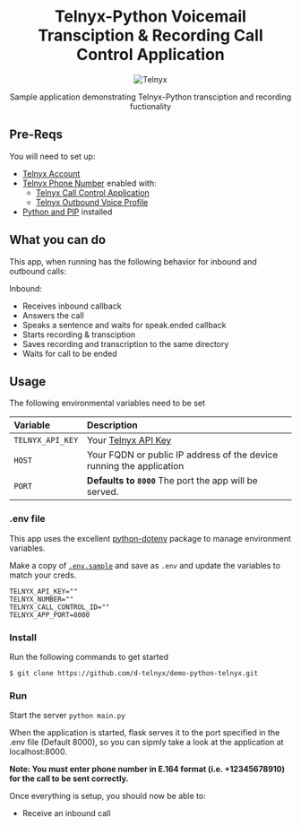<div align="center">

# Telnyx-Python Voicemail Transciption & Recording Call Control Application

![Telnyx](../logo-dark.png)

Sample application demonstrating Telnyx-Python transciption and recording fuctionality 

</div>

## Pre-Reqs

You will need to set up:

* [Telnyx Account](https://telnyx.com/sign-up?utm_source=referral&utm_medium=github_referral&utm_campaign=cross-site-link)
* [Telnyx Phone Number](https://portal.telnyx.com/#/app/numbers/my-numbers) enabled with:
    * [Telnyx Call Control Application](https://portal.telnyx.com/#/app/call-control/applications)
    * [Telnyx Outbound Voice Profile](https://portal.telnyx.com/#/app/outbound-profiles)
* [Python and PIP](https://developers.telnyx.com/docs/v2/development/dev-env-setup?lang=python) installed


## What you can do

This app, when running has the following behavior for inbound and outbound calls:

Inbound:
* Receives inbound callback
* Answers the call
* Speaks a sentence and waits for speak.ended callback
* Starts recording & transciption
* Saves recording and transcription to the same directory
* Waits for call to be ended

## Usage

The following environmental variables need to be set

| Variable               | Description                                                                                                                                 |
|:-----------------------|:--------------------------------------------------------------------------------------------------------------------------------------------|
| `TELNYX_API_KEY`       | Your [Telnyx API Key](https://portal.telnyx.com/#/app/api-keys?utm_source=referral&utm_medium=github_referral&utm_campaign=cross-site-link)
| `HOST` | Your FQDN or public IP address of the device running the application                                        |
| `PORT`      | **Defaults to `8000`** The port the app will be served.                                                                                     |

### .env file

This app uses the excellent [python-dotenv](https://github.com/theskumar/python-dotenv) package to manage environment variables.

Make a copy of [`.env.sample`](./.env.sample) and save as `.env` and update the variables to match your creds.

```
TELNYX_API_KEY=""
TELNYX_NUMBER=""
TELNYX_CALL_CONTROL_ID=""
TELNYX_APP_PORT=8000
```

### Install

Run the following commands to get started

```
$ git clone https://github.com/d-telnyx/demo-python-telnyx.git
```

### Run

Start the server `python main.py`

When the application is started, flask serves it to the port specified in the .env file (Default 8000), so you can sipmly take a look at the application at localhost:8000.

**Note: You must enter phone number in E.164 format (i.e. +12345678910) for the call to be sent correctly.**

Once everything is setup, you should now be able to:
* Receive an inbound call